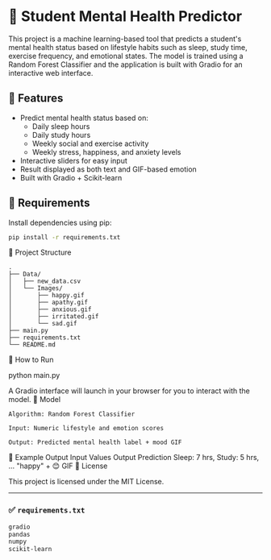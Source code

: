 # 🧠 Student Mental Health Predictor

This project is a machine learning-based tool that predicts a student's mental health status based on lifestyle habits such as sleep, study time, exercise frequency, and emotional states. The model is trained using a Random Forest Classifier and the application is built with Gradio for an interactive web interface.

## 🚀 Features

- Predict mental health status based on:
  - Daily sleep hours
  - Daily study hours
  - Weekly social and exercise activity
  - Weekly stress, happiness, and anxiety levels
- Interactive sliders for easy input
- Result displayed as both text and GIF-based emotion
- Built with Gradio + Scikit-learn

## 🧰 Requirements

Install dependencies using pip:

```bash
pip install -r requirements.txt
```

📁 Project Structure
```
.
├── Data/
│   ├── new_data.csv
│   └── Images/
│       ├── happy.gif
│       ├── apathy.gif
│       ├── anxious.gif
│       ├── irritated.gif
│       └── sad.gif
├── main.py
├── requirements.txt
└── README.md
```

🏁 How to Run

python main.py

A Gradio interface will launch in your browser for you to interact with the model.
🧠 Model

    Algorithm: Random Forest Classifier

    Input: Numeric lifestyle and emotion scores

    Output: Predicted mental health label + mood GIF

📸 Example Output
Input Values	Output Prediction
Sleep: 7 hrs, Study: 5 hrs, ...	"happy" + 😊 GIF
📜 License

This project is licensed under the MIT License.


---

### ✅ `requirements.txt`

```txt
gradio
pandas
numpy
scikit-learn